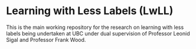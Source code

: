 # Learning with Less Labels (LwLL)
This is the main working repository for the research on learning with less labels being undertaken at UBC under dual supervision of Professor Leonid Sigal and Professor Frank Wood.
